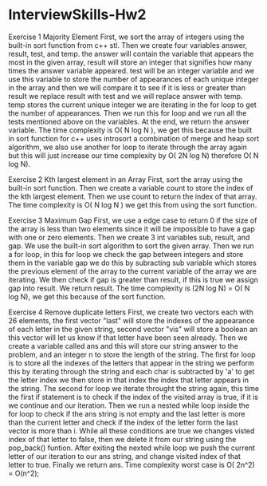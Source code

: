 # InterviewSkills-Hw2
Exercise 1 Majority Element
First, we sort the array of integers using the built-in sort function from c++ stl. Then we create four variables answer, result, test, and temp.
the answer will contain the variable that appears the most in the given array, result will store an integer that signifies how many times the answer variable appeared.
test will be an integer variable and we use this variable to store the number of appearances of each unique integer in the array and then we will compare it to see if it is less or greater than result we replace result with test and we will replace answer with temp. temp stores the current unique integer we are iterating in the for loop to get the number of appearances. Then we run this for loop and we run all the tests mentioned above on the variables. At the end, we return the answer variable. The time complexity is O( N log N ), we get this because the built in sort function for c++ uses introsort a combination of merge and heap sort algorithm, we also use another for loop to iterate through the array again but this will just increase our time complexity by O( 2N log N) therefore O( N log N).


Exercise 2 Kth largest element in an Array
First, sort the array using the built-in sort function. Then we create a variable count to store the index of the kth largest element. Then we use count to return the index of that array. The time complexity is O( N log N ) we get this from using the sort function.


Exercise 3 Maximum Gap
First, we use a edge case to return 0 if the size of the array is less than two elements since it will be impossible to have a gap with one or zero elements. Then we create 3 int variables sub, result, and gap. We use the built-in sort algorithm to sort the given array. Then we run a for loop, in this for loop we check the gap between integers and store them in the variable gap we do this by subracting sub variable which stores the previous element of the array to the current variable of the array we are iterating. We then check if gap is greater than result, if this is true we assign gap into result. We return result. The time complexity is (2N log N) = 
O( N log N), we get this because of the sort function.

Exercise 4  Remove duplicate letters
First, we create two vectors each with 26 elements, the first vector "last" will store the indexes of the appearance of each letter in the given string, second vector "vis" will store a boolean an this vector will let us know if that letter have been seen already. Then we create a variable called ans and this will store our string answer to the problem, and an integer n to store the length of the string. The first for loop is to store all the indexes of the letters that appear in the string we perform this by iterating through the string and each char is subtracted by 'a' to get the letter index we then store in that index the index that letter appears in the string. The second for loop we iterate throught the string again, this time the first if statement is to check if the index of the visited array is true, if it is we continue and our iteration. Then we run a nested while loop inside the for loop to check if the ans string is not empty and the last letter is more than the current letter and check if the index of the letter form the last vector is more than i. While all these conditions are true we changes visted index of that letter to false, then we delete it from our string using the pop_back() funtion. After exiting the nexted while loop we push the current letter of our iteration to our ans string, and change visited index of that letter to true. Finally we return ans. Time complexity worst case is O( 2n^2) = O(n^2);
